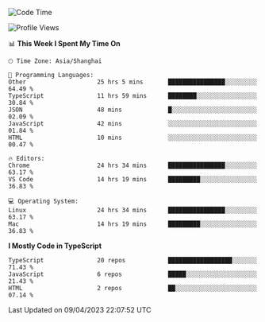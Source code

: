 <!--START_SECTION:waka-->
![Code Time](http://img.shields.io/badge/Code%20Time-4%2C221%20hrs%2011%20mins-blue)

![Profile Views](http://img.shields.io/badge/Profile%20Views-0-blue)

📊 **This Week I Spent My Time On** 

```text
🕑︎ Time Zone: Asia/Shanghai

💬 Programming Languages: 
Other                    25 hrs 5 mins       ████████████████░░░░░░░░░   64.49 % 
TypeScript               11 hrs 59 mins      ████████░░░░░░░░░░░░░░░░░   30.84 % 
JSON                     48 mins             █░░░░░░░░░░░░░░░░░░░░░░░░   02.09 % 
JavaScript               42 mins             ░░░░░░░░░░░░░░░░░░░░░░░░░   01.84 % 
HTML                     10 mins             ░░░░░░░░░░░░░░░░░░░░░░░░░   00.47 % 

🔥 Editors: 
Chrome                   24 hrs 34 mins      ████████████████░░░░░░░░░   63.17 % 
VS Code                  14 hrs 19 mins      █████████░░░░░░░░░░░░░░░░   36.83 % 

💻 Operating System: 
Linux                    24 hrs 34 mins      ████████████████░░░░░░░░░   63.17 % 
Mac                      14 hrs 19 mins      █████████░░░░░░░░░░░░░░░░   36.83 % 
```

**I Mostly Code in TypeScript** 

```text
TypeScript               20 repos            ██████████████████░░░░░░░   71.43 % 
JavaScript               6 repos             █████░░░░░░░░░░░░░░░░░░░░   21.43 % 
HTML                     2 repos             ██░░░░░░░░░░░░░░░░░░░░░░░   07.14 % 
```




 Last Updated on 09/04/2023 22:07:52 UTC
<!--END_SECTION:waka-->
